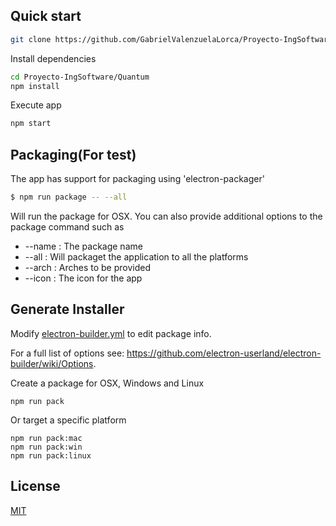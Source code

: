 ## Quick start

```bash
git clone https://github.com/GabrielValenzuelaLorca/Proyecto-IngSoftware.git
```
Install dependencies

```bash
cd Proyecto-IngSoftware/Quantum
npm install
```
Execute app
```bash
npm start
```

## Packaging(For test)

The app has support for packaging using 'electron-packager'

```bash
$ npm run package -- --all
```

Will run the package for OSX. You can also provide additional options to the package command such as

*  --name : The package name
*  --all : Will packaget the application to all the platforms
*  --arch : Arches to be provided
*  --icon : The icon for the app

## Generate Installer

Modify [electron-builder.yml](./electron-builder.yml) to edit package info.

For a full list of options see: https://github.com/electron-userland/electron-builder/wiki/Options.

Create a package for OSX, Windows and Linux
```
npm run pack
```

Or target a specific platform
```
npm run pack:mac
npm run pack:win
npm run pack:linux
```

## License

[MIT]

[Webpack]: http://webpack.github.io
[MIT]: http://markdalgleish.mit-license.org
[angular2]: http://angular.io
[electron]: http://electron.atom.io/
[ngrx]: https://github.com/ngrx/store
[electron-packager]: https://github.com/electron-userland/electron-packager
